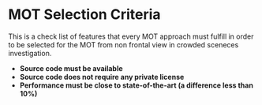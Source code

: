 # MOT Selection Criteria

This is a check list of features that every MOT approach must fulfill in order to
be selected for the MOT from non frontal view in crowded sceneces investigation.

* **Source code must be available**
* **Source code does not require any private license**
* **Performance must be close to state-of-the-art (a difference less than 10%)**